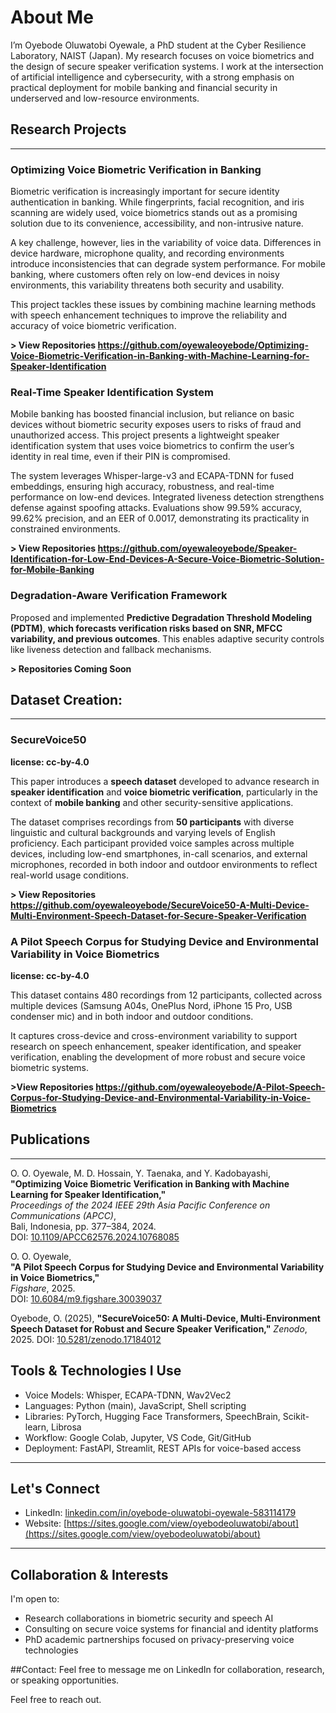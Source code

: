 # About Me

I’m Oyebode Oluwatobi Oyewale, a PhD student at the Cyber Resilience Laboratory, NAIST (Japan). My research focuses on voice biometrics and the design of secure speaker verification systems. I work at the intersection of artificial intelligence and cybersecurity, with a strong emphasis on practical deployment for mobile banking and financial security in underserved and low-resource environments.


## Research Projects
---
### Optimizing Voice Biometric Verification in Banking 

Biometric verification is increasingly important for secure identity authentication in banking. While fingerprints, facial recognition, and iris scanning are widely used, voice biometrics stands out as a promising solution due to its convenience, accessibility, and non-intrusive nature.

A key challenge, however, lies in the variability of voice data. Differences in device hardware, microphone quality, and recording environments introduce inconsistencies that can degrade system performance. For mobile banking, where customers often rely on low-end devices in noisy environments, this variability threatens both security and usability.

This project tackles these issues by combining machine learning methods with speech enhancement techniques to improve the reliability and accuracy of voice biometric verification.

**> View Repositories https://github.com/oyewaleoyebode/Optimizing-Voice-Biometric-Verification-in-Banking-with-Machine-Learning-for-Speaker-Identification**

### Real-Time Speaker Identification System  

Mobile banking has boosted financial inclusion, but reliance on basic devices without biometric security exposes users to risks of fraud and unauthorized access. This project presents a lightweight speaker identification system that uses voice biometrics to confirm the user’s identity in real time, even if their PIN is compromised.

The system leverages Whisper-large-v3 and ECAPA-TDNN for fused embeddings, ensuring high accuracy, robustness, and real-time performance on low-end devices. Integrated liveness detection strengthens defense against spoofing attacks. Evaluations show 99.59% accuracy, 99.62% precision, and an EER of 0.0017, demonstrating its practicality in constrained environments.

**> View Repositories https://github.com/oyewaleoyebode/Speaker-Identification-for-Low-End-Devices-A-Secure-Voice-Biometric-Solution-for-Mobile-Banking**

### Degradation-Aware Verification Framework  

Proposed and implemented **Predictive Degradation Threshold Modeling (PDTM)**, **which forecasts verification risks based on SNR, MFCC variability, and previous outcomes**. This enables adaptive security controls like liveness detection and fallback mechanisms.

**> Repositories Coming Soon**



## Dataset Creation: 

---
### SecureVoice50

**license: cc-by-4.0**

This paper introduces a **speech dataset** developed to advance research in **speaker identification** and **voice biometric verification**, particularly in the context of **mobile banking** and other security-sensitive applications. 

The dataset comprises recordings from **50 participants** with diverse linguistic and cultural backgrounds and varying levels of English proficiency. Each participant provided voice samples across multiple devices, including low-end smartphones, in-call scenarios, and external microphones, recorded in both indoor and outdoor environments to reflect real-world usage conditions.

**> View Repositories https://github.com/oyewaleoyebode/SecureVoice50-A-Multi-Device-Multi-Environment-Speech-Dataset-for-Secure-Speaker-Verification**

### A Pilot Speech Corpus for Studying Device and Environmental Variability in Voice Biometrics

**license: cc-by-4.0**

This dataset contains 480 recordings from 12 participants, collected across multiple devices (Samsung A04s, OnePlus Nord, iPhone 15 Pro, USB condenser mic) and in both indoor and outdoor conditions.

It captures cross-device and cross-environment variability to support research on speech enhancement, speaker identification, and speaker verification, enabling the development of more robust and secure voice biometric systems.

**>View Repositories https://github.com/oyewaleoyebode/A-Pilot-Speech-Corpus-for-Studying-Device-and-Environmental-Variability-in-Voice-Biometrics**


## Publications
---

O. O. Oyewale, M. D. Hossain, Y. Taenaka, and Y. Kadobayashi,  
**"Optimizing Voice Biometric Verification in Banking with Machine Learning for Speaker Identification,"**  
*Proceedings of the 2024 IEEE 29th Asia Pacific Conference on Communications (APCC)*,  
Bali, Indonesia, pp. 377–384, 2024.  
DOI: [10.1109/APCC62576.2024.10768085](https://doi.org/10.1109/APCC62576.2024.10768085)  

O. O. Oyewale,  
**"A Pilot Speech Corpus for Studying Device and Environmental Variability in Voice Biometrics,"**  
*Figshare*, 2025.  
DOI: [10.6084/m9.figshare.30039037](https://doi.org/10.6084/m9.figshare.30039037)  

Oyebode, O. (2025), 
**"SecureVoice50: A Multi-Device, Multi-Environment Speech Dataset for Robust and Secure Speaker Verification,"**
*Zenodo*, 2025. 
DOI: [10.5281/zenodo.17184012](https://doi.org/10.5281/zenodo.17184012)

## Tools & Technologies I Use

- Voice Models: Whisper, ECAPA-TDNN, Wav2Vec2  
- Languages: Python (main), JavaScript, Shell scripting  
- Libraries: PyTorch, Hugging Face Transformers, SpeechBrain, Scikit-learn, Librosa  
- Workflow: Google Colab, Jupyter, VS Code, Git/GitHub  
- Deployment: FastAPI, Streamlit, REST APIs for voice-based access

---

## Let's Connect

- LinkedIn: [linkedin.com/in/oyebode-oluwatobi-oyewale-583114179](https://www.linkedin.com/in/oyebode-oluwatobi-oyewale-583114179)  
- Website: [https://sites.google.com/view/oyebodeoluwatobi/about](https://sites.google.com/view/oyebodeoluwatobi/about)

---

## Collaboration & Interests

I'm open to:

- Research collaborations in biometric security and speech AI  
- Consulting on secure voice systems for financial and identity platforms  
- PhD academic partnerships focused on privacy-preserving voice technologies

##Contact: Feel free to message me on LinkedIn for collaboration, research, or speaking opportunities.


Feel free to reach out.

